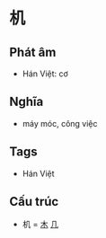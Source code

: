 # 机

## Phát âm
* Hán Việt: cơ

## Nghĩa
* máy móc, công việc

## Tags
* Hán Việt

## Cấu trúc
* 机 = [木](木.md) [几](几.md)

<script>window.HANZI_FIELD='机';</script>